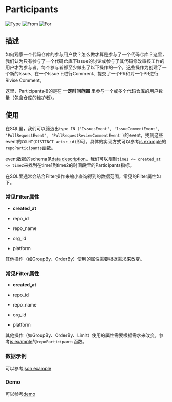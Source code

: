 # Participants

![Type](https://img.shields.io/badge/类型-指标-blue) ![From](https://img.shields.io/badge/来自-X--lab-blue) ![For](https://img.shields.io/badge/用于-项目/开发者-blue)

## 描述

如何观察一个代码仓库的参与用户数？怎么做才算是参与了一个代码仓库？这里，我们认为只有参与了一个代码仓库下Issue的讨论或参与了其代码修改审核工作的用户才为参与者。每个参与者都至少做出了以下操作的一个，这些操作为创建了一个新的Issue、在一个Issue下进行Comment、提交了一个PR和对一个PR进行Rivise Comment。

这里，Participants指的是在 **一定时间范围** 里参与一个或多个代码仓库的用户数量（包含仓库的维护者）。

## 使用

在SQL里，我们可以筛选出`type IN ('IssuesEvent', 'IssueCommentEvent', 'PullRequestEvent', 'PullRequestReviewCommentEvent')`的event，找到这些event的`COUNT(DISTINCT actor_id)`即可，具体的实现方式可以参考[js example](https://github.com/X-lab2017/open-digger/blob/master/src/metrics/metrics.ts)的`repoParticipants`函数。

event数据的schema见[data description](https://github.com/X-lab2017/open-digger/blob/master/docs/assets/data_description.csv)。我们可以限制`time1 <= created_at <= time2`来找到在time1到time2的时间段里的Participants指标。

在SQL里通常会结合Filter操作来缩小查询得到的数据范围，常见的Filter属性如下。

### 常见Filter属性

 - **created_at**

 - repo_id

 - repo_name

 - org_id

 - platform

其他操作（如GroupBy、OrderBy）使用的属性需要根据需求来改变。

### 常见Filter属性

 - **created_at**

 - repo_id

 - repo_name

 - org_id

 - platform

其他操作（如GroupBy、OrderBy、Limit）使用的属性需要根据需求来改变。参考[js example](https://github.com/X-lab2017/open-digger/blob/master/src/metrics/metrics.ts)的`repoParticipants`函数。

### 数据示例

可以参考[json example](https://oss.x-lab.info/open_digger/github/X-lab2017/open-digger/participants.json)

### Demo

可以参考[demo](https://codepen.io/frank-zsy/pen/RwBmpYZ)
